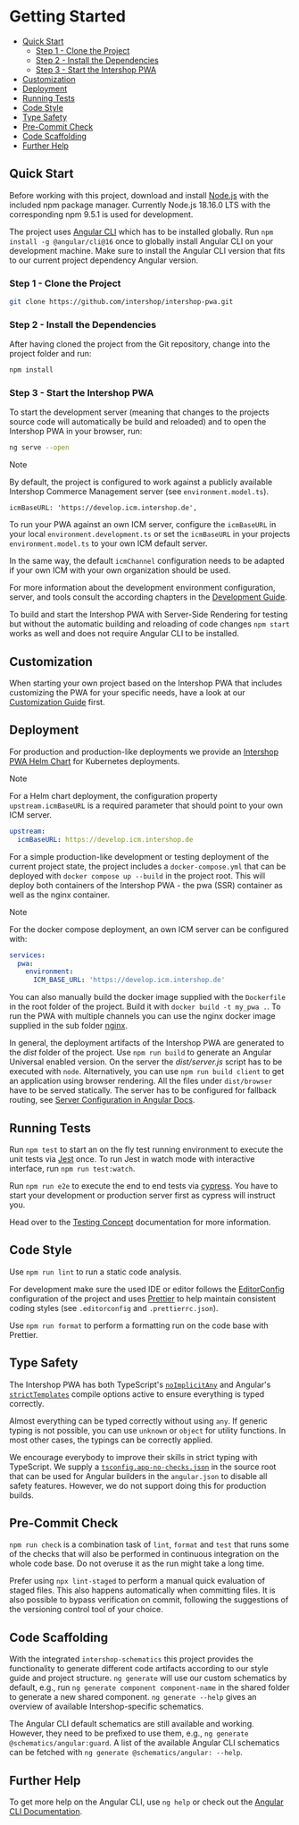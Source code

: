 <!--
kb_guide
kb_pwa
kb_everyone
kb_sync_latest_only
-->

# Getting Started

- [Quick Start](#quick-start)
  - [Step 1 - Clone the Project](#step-1---clone-the-project)
  - [Step 2 - Install the Dependencies](#step-2---install-the-dependencies)
  - [Step 3 - Start the Intershop PWA](#step-3---start-the-intershop-pwa)
- [Customization](#customization)
- [Deployment](#deployment)
- [Running Tests](#running-tests)
- [Code Style](#code-style)
- [Type Safety](#type-safety)
- [Pre-Commit Check](#pre-commit-check)
- [Code Scaffolding](#code-scaffolding)
- [Further Help](#further-help)

## Quick Start

Before working with this project, download and install [Node.js](https://nodejs.org) with the included npm package manager.
Currently Node.js 18.16.0 LTS with the corresponding npm 9.5.1 is used for development.

The project uses [Angular CLI](https://angular.io/cli) which has to be installed globally.
Run `npm install -g @angular/cli@16` once to globally install Angular CLI on your development machine.
Make sure to install the Angular CLI version that fits to our current project dependency Angular version.

### Step 1 - Clone the Project

```bash
git clone https://github.com/intershop/intershop-pwa.git
```

### Step 2 - Install the Dependencies

After having cloned the project from the Git repository, change into the project folder and run:

```bash
npm install
```

### Step 3 - Start the Intershop PWA

To start the development server (meaning that changes to the projects source code will automatically be build and reloaded) and to open the Intershop PWA in your browser, run:

```bash
ng serve --open
```

> [!NOTE]
> By default, the project is configured to work against a publicly available Intershop Commerce Management server (see `environment.model.ts`).
>
> ```
> icmBaseURL: 'https://develop.icm.intershop.de',
> ```
>
> To run your PWA against an own ICM server, configure the `icmBaseURL` in your local `environment.development.ts` or set the `icmBaseURL` in your projects `environment.model.ts` to your own ICM default server.
>
> In the same way, the default `icmChannel` configuration needs to be adapted if your own ICM with your own organization should be used.

For more information about the development environment configuration, server, and tools consult the according chapters in the [Development Guide](./development.md).

To build and start the Intershop PWA with Server-Side Rendering for testing but without the automatic building and reloading of code changes `npm start` works as well and does not require Angular CLI to be installed.

## Customization

When starting your own project based on the Intershop PWA that includes customizing the PWA for your specific needs, have a look at our [Customization Guide](./customizations.md) first.

## Deployment

For production and production-like deployments we provide an [Intershop PWA Helm Chart](https://github.com/intershop/helm-charts/tree/main/charts/pwa) for Kubernetes deployments.

> [!NOTE]
> For a Helm chart deployment, the configuration property `upstream.icmBaseURL` is a required parameter that should point to your own ICM server.
>
> ```yaml
> upstream:
>   icmBaseURL: https://develop.icm.intershop.de
> ```

For a simple production-like development or testing deployment of the current project state, the project includes a `docker-compose.yml` that can be deployed with `docker compose up --build` in the project root.
This will deploy both containers of the Intershop PWA - the pwa (SSR) container as well as the nginx container.

> [!NOTE]
> For the docker compose deployment, an own ICM server can be configured with:
>
> ```yaml
> services:
>   pwa:
>     environment:
>       ICM_BASE_URL: 'https://develop.icm.intershop.de'
> ```

You can also manually build the docker image supplied with the `Dockerfile` in the root folder of the project.
Build it with `docker build -t my_pwa .`.
To run the PWA with multiple channels you can use the nginx docker image supplied in the sub folder [nginx](../../nginx).

In general, the deployment artifacts of the Intershop PWA are generated to the _dist_ folder of the project.
Use `npm run build` to generate an Angular Universal enabled version.
On the server the _dist/server.js_ script has to be executed with `node`.
Alternatively, you can use `npm run build client` to get an application using browser rendering.
All the files under `dist/browser` have to be served statically.
The server has to be configured for fallback routing,
see [Server Configuration in Angular Docs](https://angular.io/guide/deployment#server-configuration).

## Running Tests

Run `npm test` to start an on the fly test running environment to execute the unit tests via [Jest](https://jestjs.io/) once.
To run Jest in watch mode with interactive interface, run `npm run test:watch`.

Run `npm run e2e` to execute the end to end tests via [cypress](https://www.cypress.io/).
You have to start your development or production server first as cypress will instruct you.

Head over to the [Testing Concept](../concepts/testing.md) documentation for more information.

## Code Style

Use `npm run lint` to run a static code analysis.

For development make sure the used IDE or editor follows the [EditorConfig](https://editorconfig.org/) configuration of the project and uses [Prettier](https://prettier.io/) to help maintain consistent coding styles (see `.editorconfig` and `.prettierrc.json`).

Use `npm run format` to perform a formatting run on the code base with Prettier.

## Type Safety

The Intershop PWA has both TypeScript's [`noImplicitAny`](https://www.typescriptlang.org/tsconfig#noImplicitAny) and Angular's [`strictTemplates`](https://angular.io/guide/template-typecheck) compile options active to ensure everything is typed correctly.

Almost everything can be typed correctly without using `any`.
If generic typing is not possible, you can use `unknown` or `object` for utility functions.
In most other cases, the typings can be correctly applied.

We encourage everybody to improve their skills in strict typing with TypeScript.
We supply a [`tsconfig.app-no-checks.json`](../../tsconfig.app-no-checks.json) in the source root that can be used for Angular builders in the `angular.json` to disable all safety features.
However, we do not support doing this for production builds.

## Pre-Commit Check

`npm run check` is a combination task of `lint`, `format` and `test` that runs some of the checks that will also be performed in continuous integration on the whole code base.
Do not overuse it as the run might take a long time.

Prefer using `npx lint-staged` to perform a manual quick evaluation of staged files.
This also happens automatically when committing files.
It is also possible to bypass verification on commit, following the suggestions of the versioning control tool of your choice.

## Code Scaffolding

With the integrated `intershop-schematics` this project provides the functionality to generate different code artifacts according to our style guide and project structure. `ng generate` will use our custom schematics by default, e.g., run `ng generate component component-name` in the shared folder to generate a new shared component. `ng generate --help` gives an overview of available Intershop-specific schematics.

The Angular CLI default schematics are still available and working.
However, they need to be prefixed to use them, e.g., `ng generate @schematics/angular:guard`.
A list of the available Angular CLI schematics can be fetched with `ng generate @schematics/angular: --help`.

## Further Help

To get more help on the Angular CLI, use `ng help` or check out the [Angular CLI Documentation](https://github.com/angular/angular-cli/wiki).
